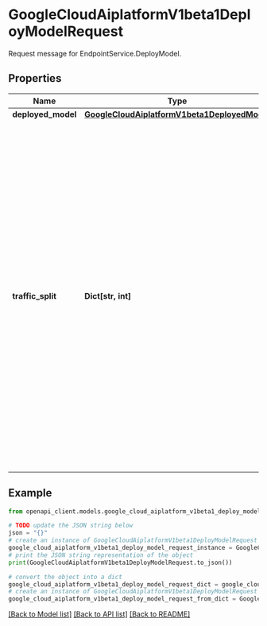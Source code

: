 # GoogleCloudAiplatformV1beta1DeployModelRequest

Request message for EndpointService.DeployModel.

## Properties

Name | Type | Description | Notes
------------ | ------------- | ------------- | -------------
**deployed_model** | [**GoogleCloudAiplatformV1beta1DeployedModel**](GoogleCloudAiplatformV1beta1DeployedModel.md) |  | [optional] 
**traffic_split** | **Dict[str, int]** | A map from a DeployedModel&#39;s ID to the percentage of this Endpoint&#39;s traffic that should be forwarded to that DeployedModel. If this field is non-empty, then the Endpoint&#39;s traffic_split will be overwritten with it. To refer to the ID of the just being deployed Model, a \&quot;0\&quot; should be used, and the actual ID of the new DeployedModel will be filled in its place by this method. The traffic percentage values must add up to 100. If this field is empty, then the Endpoint&#39;s traffic_split is not updated. | [optional] 

## Example

```python
from openapi_client.models.google_cloud_aiplatform_v1beta1_deploy_model_request import GoogleCloudAiplatformV1beta1DeployModelRequest

# TODO update the JSON string below
json = "{}"
# create an instance of GoogleCloudAiplatformV1beta1DeployModelRequest from a JSON string
google_cloud_aiplatform_v1beta1_deploy_model_request_instance = GoogleCloudAiplatformV1beta1DeployModelRequest.from_json(json)
# print the JSON string representation of the object
print(GoogleCloudAiplatformV1beta1DeployModelRequest.to_json())

# convert the object into a dict
google_cloud_aiplatform_v1beta1_deploy_model_request_dict = google_cloud_aiplatform_v1beta1_deploy_model_request_instance.to_dict()
# create an instance of GoogleCloudAiplatformV1beta1DeployModelRequest from a dict
google_cloud_aiplatform_v1beta1_deploy_model_request_from_dict = GoogleCloudAiplatformV1beta1DeployModelRequest.from_dict(google_cloud_aiplatform_v1beta1_deploy_model_request_dict)
```
[[Back to Model list]](../README.md#documentation-for-models) [[Back to API list]](../README.md#documentation-for-api-endpoints) [[Back to README]](../README.md)



